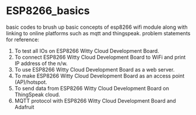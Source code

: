 # ESP8266_basics
basic codes to brush up basic concepts of esp8266 wifi module along with linking to online platforms such as mqtt and thingspeak.
problem statements for reference:
1. To test all IOs on ESP8266 Witty Cloud Development Board.
2. To connect ESP8266 Witty Cloud Development Board to WiFi and print IP address of the n/w.
3. To use ESP8266 Witty Cloud Development Board as a web server.
4. To make ESP8266 Witty Cloud Development Board as an access point (AP)/hotspot.
5. To send data from ESP8266 Witty Cloud Development Board on ThingSpeak cloud.
6. MQTT protocol with ESP8266 Witty Cloud Development Board and Adafruit
